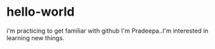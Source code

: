 # hello-world
i'm practicing to get familiar with github
I'm Pradeepa..I'm interested in learning new things.
